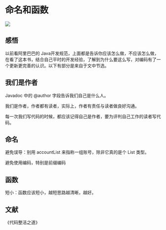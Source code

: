 # 命名和函数

![](https://i.loli.net/2019/07/04/5d1d4ea0a001773484.jpg)


## 感悟
以前看阿里巴巴的 Java开发规范，上面都是告诉你应该怎么做，不应该怎么做，在看了这本书，结合自己平时的开发经验，了解到为什么要这么写，对编码有了一个更新更完善的认识。以下有部分是来自于文中节选。

## 我们是作者
Javadoc 中的 @author 字段告诉我们自己是什么人。

我们是作者，作者都有读者，实际上，作者有责任与读者做良好沟通。

每一次我们写代码的时候，都应该记得自己是作者，要为评判自己工作的读者写代码。

## 命名
避免误导：别用 accountList 来指称一组账号，除非它真的是个 List 类型。

避免使用编码，特别是前缀编码

## 函数
短小：函数应该短小，越短思路越清晰，越好。

## 文献
《代码整洁之道》 